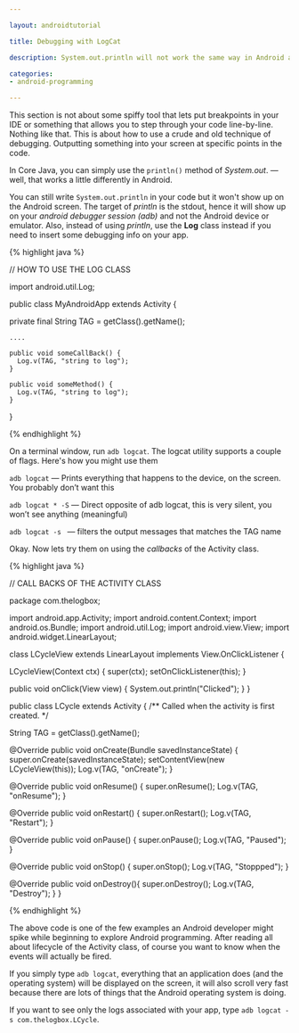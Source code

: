 ```yaml
---

layout: androidtutorial

title: Debugging with LogCat

description: System.out.println will not work the same way in Android as you think it works on a PC or web application. Debugging in Android requires the use android.util.Log. Actually you can still use out.println, but it won't show up on the android screen.

categories:
- android-programming

---
```


This section is not about some spiffy tool that lets put breakpoints in your IDE or something that allows you to step through your code line-by-line. Nothing like that. This is about  how to use a crude and old technique of debugging. Outputting something into your screen at specific points in the code. 

In Core Java, you can simply use the <code class="codeblock">println()</code> method of *System.out*. &mdash; well, that works a little differently in Android. 

You can still write <code class="codeblock">System.out.println</code> in your code but it won't show up on the Android screen. The target of *println* is the stdout, hence it will show up on your *android debugger session (adb)* and not the Android device or emulator. Also, instead of using *println*, use the **Log** class instead if you need to insert some debugging info on your app.

{% highlight java %}

// HOW TO USE THE LOG CLASS

import android.util.Log;

public class MyAndroidApp extends Activity {
    
  private final String TAG = getClass().getName();
    
    ....
    
    public void someCallBack() {
      Log.v(TAG, "string to log");
    }
    
    public void someMethod() {
      Log.v(TAG, "string to log");
    }
}

{% endhighlight %}



On a terminal window, run <code class="codeblock">adb logcat</code>. The logcat utility supports a couple of flags. Here's how you might use them

<code class="codeblock">adb logcat</code> &mdash; Prints everything that happens to the device, on the screen. You probably don’t want this

<code class="codeblock">adb logcat * -S</code> &mdash; Direct opposite of adb logcat, this is very silent, you won’t see anything (meaningful)

<code class="codeblock">adb logcat -s <filter></code> &mdash; filters the output messages that matches the TAG name
  

Okay. Now lets try them on using the  *callbacks* of the Activity class.


{% highlight java %}

// CALL BACKS OF THE ACTIVITY CLASS

package com.thelogbox;

import android.app.Activity;
import android.content.Context;
import android.os.Bundle;
import android.util.Log;
import android.view.View;
import android.widget.LinearLayout;


class LCycleView extends LinearLayout implements View.OnClickListener {
  
  LCycleView(Context ctx) {
    super(ctx);
    setOnClickListener(this);
  }

  public void onClick(View view) {
    System.out.println("Clicked");
  }
}

public class LCycle extends Activity {
    /** Called when the activity is first created. */
    
  String TAG = getClass().getName();
  
  @Override
    public void onCreate(Bundle savedInstanceState) {
    super.onCreate(savedInstanceState);
    setContentView(new LCycleView(this));
    Log.v(TAG, "onCreate");
    }
  
  @Override
  public void onResume() {
    super.onResume();
    Log.v(TAG, "onResume");
  }    
  
  @Override
  public void onRestart() {
    super.onRestart();
    Log.v(TAG, "Restart");
  }
  
  @Override
  public void onPause() {
    super.onPause();
    Log.v(TAG, "Paused");
  }
  
  @Override
  public void onStop() {
    super.onStop();
    Log.v(TAG, "Stoppped");
  }
  
  @Override 
  public void onDestroy(){
    super.onDestroy();
    Log.v(TAG, "Destroy");
  }
}

{% endhighlight %} 


The above code is one of the few examples an Android developer might spike while beginning to explore Android programming. After reading all about lifecycle of the Activity class, of course you want to know when the events will actually be fired. 

If you simply type <code class="codeblock">adb logcat</code>, everything that an application does (and the operating system) will be displayed on the screen, it will also scroll very fast because there are lots of things that the Android operating system is doing. 

If you want to see only the logs associated with your app, type <code class="codeblock">adb logcat -s com.thelogbox.LCycle</code>. 